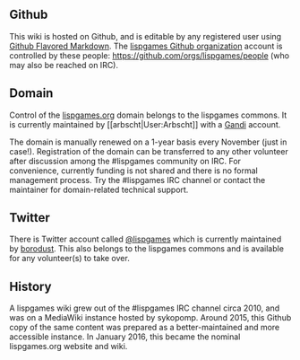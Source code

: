 ## Github

This wiki is hosted on Github, and is editable by any registered user using [Github Flavored Markdown](https://help.github.com/articles/github-flavored-markdown/). The [lispgames Github organization](https://github.com/lispgames) account is controlled by these people: https://github.com/orgs/lispgames/people (who may also be reached on IRC).

## Domain

Control of the [lispgames.org](https://www.gandi.net/whois/details?search=lispgames.org) domain belongs to the lispgames commons. It is currently maintained by [[arbscht|User:Arbscht]] with a [Gandi](http://gandi.net) account.

The domain is manually renewed on a 1-year basis every November (just in case!). Registration of the domain can be transferred to any other volunteer after discussion among the #lispgames community on IRC. For convenience, currently funding is not shared and there is no formal management process. Try the #lispgames IRC channel or contact the maintainer for domain-related technical support.

## Twitter

There is Twitter account called [@lispgames](https://twitter.com/lispgames) which is currently maintained by [borodust](https://github.com/borodust). This also belongs to the lispgames commons and is available for any volunteer(s) to take over.

## History

A lispgames wiki grew out of the #lispgames IRC channel circa 2010, and was on a MediaWiki instance hosted by sykopomp. Around 2015, this Github copy of the same content was prepared as a better-maintained and more accessible instance. In January 2016, this became the nominal lispgames.org website and wiki.
